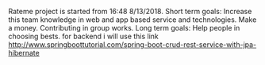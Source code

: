 Rateme project is started from 16:48 8/13/2018.
Short term goals:
	Increase this team knowledge in web and app based service and technologies.
	Make a money.
	Contributing in group works.
Long term goals:
	Help people in choosing bests.
	for backend i will use this link
	http://www.springboottutorial.com/spring-boot-crud-rest-service-with-jpa-hibernate
	

